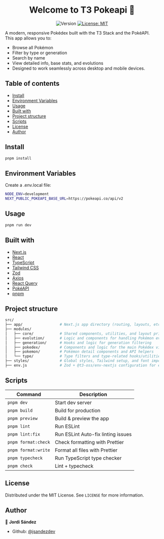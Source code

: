 <h1 align="center">Welcome to T3 Pokeapi 👋</h1>
<p align="center">
  <img alt="Version" src="https://img.shields.io/badge/version-0.1.0-blue.svg?cacheSeconds=2592000" />
  <a href="#" target="_blank">
    <img alt="License: MIT" src="https://img.shields.io/badge/License-MIT-yellow.svg" />
  </a>
</p>

A modern, responsive Pokédex built with the T3 Stack and the PokéAPI. This app allows you to:
- Browse all Pokémon
- Filter by type or generation
- Search by name
- View detailed info, base stats, and evolutions
- Designed to work seamlessly across desktop and mobile devices.

## Table of contents <!-- omit in toc -->
- [Install](#install)
- [Environment Variables](#environment-variables)
- [Usage](#usage)
- [Built with](#built-with)
- [Project structure](#project-structure)
- [Scripts](#scripts)
- [License](#license)
- [Author](#author)

## Install

```sh
pnpm install
```

## Environment Variables
Create a .env.local file:

```sh
NODE_ENV=development
NEXT_PUBLIC_POKEAPI_BASE_URL=https://pokeapi.co/api/v2
```

## Usage

```sh
pnpm run dev
```

## Built with

- [Next.js](https://nextjs.org/)
- [React](https://react.dev/)
- [TypeScript](https://www.typescriptlang.org/)
- [Tailwind CSS](https://tailwindcss.com/)
- [Zod](https://zod.dev/)
- [Axios](https://axios-http.com/)
- [React Query](https://tanstack.com/query)
- [PokéAPI](https://pokeapi.co/)
- [pnpm](https://pnpm.io/)

## Project structure

```sh
src/
├── app/                 # Next.js app directory (routing, layouts, etc.)
├── modules/
│   ├── core/            # Shared components, utilities, and layout primitives
│   ├── evolution/       # Logic and components for handling Pokémon evolutions
│   ├── generation/      # Hooks and logic for generation filtering
│   ├── pokedex/         # Components and logic for the main Pokédex view
│   ├── pokemon/         # Pokémon detail components and API helpers
│   └── type/            # Type filters and type-related hooks/utilities
├── styles/              # Global styles, Tailwind setup, and font imports
├── env.js               # Zod + @t3-oss/env-nextjs configuration for environment variables
```

## Scripts

| Command             | Description                        |
| ------------------- | ------------------------------     |
| `pnpm dev`          | Start dev server                   |
| `pnpm build`        | Build for production               |
| `pnpm preview`      | Build & preview the app            |
| `pnpm lint`         | Run ESLint                         |
| `pnpm lint:fix`     | Run ESLint Auto-fix linting issues |
| `pnpm format:check` | Check formatting with Prettier     |
| `pnpm format:write` | Format all files with Prettier     |
| `pnpm typecheck`    | Run TypeScript type checker        |
| `pnpm check`        | Lint + typecheck                   |


## License

Distributed under the MIT License. See `LICENSE` for more information.

## Author

👤 **Jordi Sández**

* Github: [@jsandezdev](https://github.com/jsandezdev)

